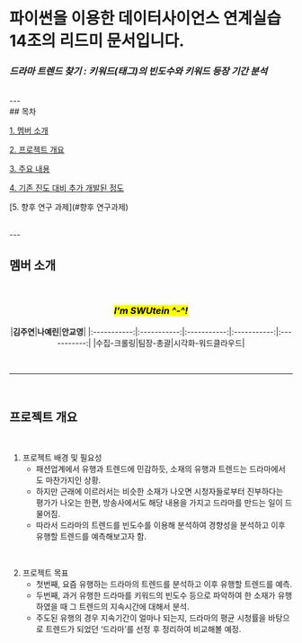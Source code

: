 # 파이썬을 이용한 데이터사이언스 연계실습 14조의 리드미 문서입니다.
### *드라마 트렌드 찾기 : 키워드(태그)의 빈도수와 키워드 등장 기간 분석*
<br>
---
<br>
## 목차
<br>

[1. 멤버 소개](#멤버-소개)

[2. 프로젝트 개요](#프로젝트-개요)

[3. 주요 내용](#주요-내용)

[4. 기존 진도 대비 추가 개발된 정도](#현황)

[5. 향후 연구 과제](#향후 연구과제)

<br>
---

<br>

## 멤버 소개
<br>

<center>

### <mark>***I'm SWUtein ^-^!***</mark>

</center>

<center>

|**김주연**|**나예린**|**안교영**|
|:-----------:|:-----------:|:-----------:|:-----------:|:-----------:|
|수집-크롤링|팀장-총괄|시각화-워드클라우드|

</center>

<br>

---
<br>

## 프로젝트 개요
<br>

1. 프로젝트 배경 및 필요성
    * 패션업계에서 유행과 트렌드에 민감하듯, 소재의 유행과 트렌드는 드라마에서도 마찬가지인 상황.
    * 하지만 근래에 이르러서는 비슷한 소재가 나오면 시청자들로부터 진부하다는 평가가 나오는 한편, 방송사에서도 해당 내용을 가지고 드라마를 만드는 일이 드물어짐.
    * 따라서 드라마의 트렌드를 빈도수를 이용해 분석하여 경향성을 분석하고 이후 유행할 트렌드를 예측해보고자 함.  
<br>

2. 프로젝트 목표
    * 첫번째, 요즘 유행하는 드라마의 트렌드를 분석하고 이후 유행할 트렌드를 예측. 
    * 두번째, 과거 유행한 드라마를 키워드의 빈도수 등으로 파악하여 한 소재가 유행하였을 때 그 트렌드의 지속시간에 대해서 분석.
    * 주도된 유행의 경우 지속기간이 얼마나 되는지, 드라마의 평균 시청률을 바탕으로 트렌드가 되었던 ‘드라마’를 선정 후 정리하여 비교해볼 예정.

<br>
